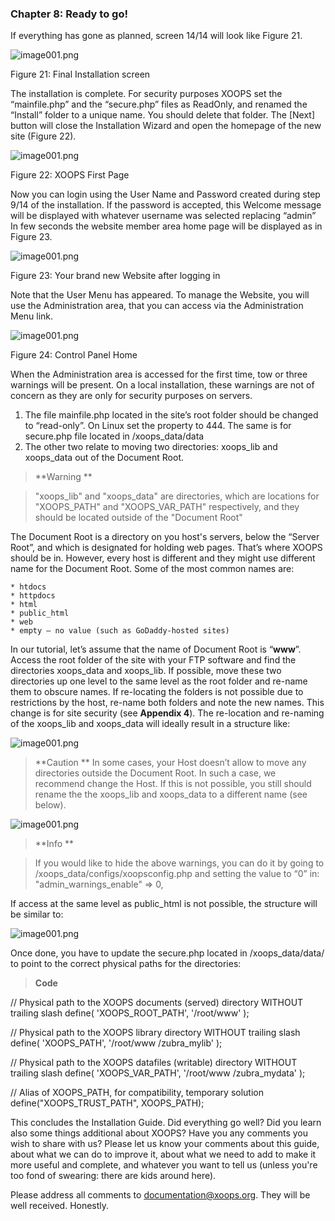 ### Chapter 8: Ready to go! 

If everything has gone as planned, screen 14/14 will look like Figure 21.  
 
![image001.png](../assets/img_28.jpg) 

Figure 21: Final Installation screen

The installation is complete.  For security purposes XOOPS set the “mainfile.php” and the “secure.php” files as ReadOnly, and renamed the “Install” folder to a unique name. You should delete that folder. The [Next] button will close the Installation Wizard and open the homepage of the new site (Figure 22).
 
![image001.png](../assets/img_29.jpg) 

Figure 22: XOOPS First Page

Now you can login using the User Name and Password created during step 9/14 of the installation. If the password is accepted, this Welcome message will be displayed with whatever username was selected replacing “admin”
In few seconds the website member area home page will be displayed as in Figure 23.
 
![image001.png](../assets/img_30.jpg) 

Figure 23: Your brand new Website after logging in

Note that the User Menu has appeared.  To manage the Website, you will use the Administration area, that you can access via the Administration Menu link.

![image001.png](../assets/img_31.jpg) 

Figure 24:  Control Panel Home

When the Administration area is accessed for the first time, tow or three warnings will be present.  On a local installation, these warnings are not of concern as they are only for security purposes on servers.

1.	The file mainfile.php located in the site’s root folder should be changed to “read-only”. On Linux set the property to 444. The same is for secure.php file located in /xoops_data/data
2.	The other two relate to moving two directories: xoops_lib and xoops_data out of the Document Root.

> **Warning **

> "xoops_lib" and "xoops_data" are directories, which are locations for "XOOPS_PATH" and "XOOPS_VAR_PATH" respectively, and they should be located outside of the "Document Root"

The Document Root is a directory on you host's servers, below the “Server Root”, and which is designated for holding web pages. That’s where XOOPS should be in.
However, every host is different and they might use different name for the Document Root. Some of the most common names are:

    * htdocs
    * httpdocs
    * html
    * public_html
    * web
    * empty — no value (such as GoDaddy-hosted sites)

In our tutorial, let’s assume that the name of Document Root is “**www**”. 
Access the root folder of the site with your FTP software and find the directories xoops_data and xoops_lib.  If possible, move these two directories up one level to the same level as the root folder and re-name them to obscure names.  If re-locating the folders is not possible due to restrictions by the host, re-name both folders and note the new names.  This change is for site security (see **Appendix 4**).
The re-location and re-naming of the xoops_lib and xoops_data will ideally result in a structure like:

![image001.png](../assets/img_33.jpg) 

 
> **Caution **
In some cases, your Host doesn’t allow to move any directories outside the Document Root. In such a case, we recommend change the Host. If this is not possible, you still should rename the the xoops_lib and xoops_data to a different name (see below).

![image001.png](../assets/img_35.jpg)  

> **Info **  

> If you would like to hide the above warnings, you can do it by going to /xoops_data/configs/xoopsconfig.php and setting the value to “0” in:
"admin_warnings_enable" => 0, 

 
If access at the same level as public_html is not possible, the structure will be similar to:
			
 ![image001.png](../assets/img_37.jpg) 
 
Once done, you have to update the secure.php located in /xoops_data/data/ to point to the correct physical paths for the directories:

> **Code**
>
// Physical path to the XOOPS documents (served) directory WITHOUT trailing slash
define( 'XOOPS_ROOT_PATH', '/root/www' );
>
// Physical path to the XOOPS library directory WITHOUT trailing slash
define( 'XOOPS_PATH', '/root/www /zubra_mylib' );
>
// Physical path to the XOOPS datafiles (writable) directory WITHOUT trailing slash
define( 'XOOPS_VAR_PATH', '/root/www /zubra_mydata' );
>
// Alias of XOOPS_PATH, for compatibility, temporary solution
define("XOOPS_TRUST_PATH", XOOPS_PATH);


This concludes the Installation Guide. Did everything go well? Did you learn also some things additional about XOOPS? Have you any comments you wish to share with us? Please let us know your comments about this guide, about what we can do to improve it, about what we need to add to make it more useful and complete, and whatever you want to tell us (unless you're too fond of swearing: there are kids around here). 

Please address all comments to <documentation@xoops.org>. They will be well received. Honestly. 

 
